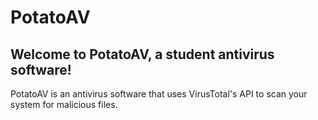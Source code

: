# PotatoAV
## Welcome to PotatoAV, a student antivirus software!
PotatoAV is an antivirus software that uses VirusTotal's API to scan your system for malicious files.

